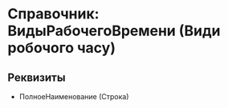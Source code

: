﻿# Справочник: ВидыРабочегоВремени (Види робочого часу)

## Реквизиты

- ПолноеНаименование (Строка)

